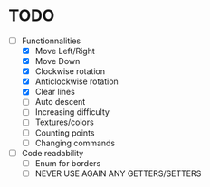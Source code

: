 # TODO
- [ ] Functionnalities
  - [x] Move Left/Right
  - [x] Move Down
  - [x] Clockwise rotation
  - [x] Anticlockwise rotation
  - [x] Clear lines
  - [ ] Auto descent
  - [ ] Increasing difficulty
  - [ ] Textures/colors
  - [ ] Counting points
  - [ ] Changing commands
- [ ] Code readability
  - [ ] Enum for borders 
  - [ ] NEVER USE AGAIN ANY GETTERS/SETTERS
